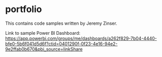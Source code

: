 # portfolio

This contains code samples written by Jeremy Zinser.

Link to sample Power BI Dashboard:
https://app.powerbi.com/groups/me/dashboards/a262f829-7b04-4440-bfe0-5b6f041d5d6f?ctid=0401290f-0f23-4e16-94e2-9e2ffab0b670&pbi_source=linkShare
